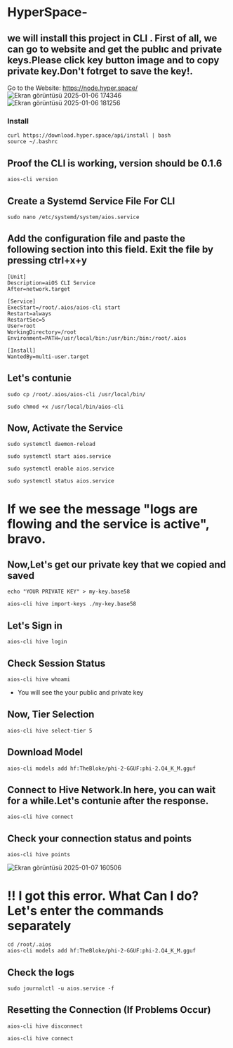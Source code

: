 # HyperSpace-
## we will install this project in CLI . First of all, we can go to website and get the publıc and private keys.Please click key button image and to copy private key.Don't fotrget to save the key!. 
Go to the Website: https://node.hyper.space/
![Ekran görüntüsü 2025-01-06 174346](https://github.com/user-attachments/assets/e6169fa6-77f3-4db3-a19e-15185c80b4ca) 
![Ekran görüntüsü 2025-01-06 181256](https://github.com/user-attachments/assets/c37f91a9-df35-47e4-9aa8-f4fdbddf518e)

### Install

```
curl https://download.hyper.space/api/install | bash
source ~/.bashrc
```

## Proof the CLI is working, version should be 0.1.6

```
aios-cli version
```

## Create a Systemd Service File For CLI 
```
sudo nano /etc/systemd/system/aios.service
```

## Add the configuration file and paste the following section into this field. Exit the file by pressing ctrl+x+y
```
[Unit]
Description=aiOS CLI Service
After=network.target

[Service]
ExecStart=/root/.aios/aios-cli start
Restart=always
RestartSec=5
User=root
WorkingDirectory=/root
Environment=PATH=/usr/local/bin:/usr/bin:/bin:/root/.aios

[Install]
WantedBy=multi-user.target
```
## Let's contunie 
```
sudo cp /root/.aios/aios-cli /usr/local/bin/
```
```
sudo chmod +x /usr/local/bin/aios-cli
```
## Now, Activate the Service
```
sudo systemctl daemon-reload

sudo systemctl start aios.service

sudo systemctl enable aios.service

sudo systemctl status aios.service
```
# If we see the message "logs are flowing and the service is active", bravo.

## Now,Let's get our private key that we copied and saved

```
echo "YOUR PRIVATE KEY" > my-key.base58
```
```
aios-cli hive import-keys ./my-key.base58
```
## Let's Sign in
```
aios-cli hive login
```
## Check Session Status
```
aios-cli hive whoami
```
- You will see the your public and private key

## Now, Tier Selection 
```
aios-cli hive select-tier 5
```
## Download Model 
```
aios-cli models add hf:TheBloke/phi-2-GGUF:phi-2.Q4_K_M.gguf
```

## Connect to Hive Network.In here, you can wait for a while.Let's contunie after the response.
```
aios-cli hive connect
```
## Check your connection status and points

```
aios-cli hive points
```
![Ekran görüntüsü 2025-01-07 160506](https://github.com/user-attachments/assets/a8435e3f-142f-4885-b3a1-67c144571142)
# !! I got this error. What Can I do? Let's enter the commands separately
```
cd /root/.aios
aios-cli models add hf:TheBloke/phi-2-GGUF:phi-2.Q4_K_M.gguf
```



## Check the logs

```
sudo journalctl -u aios.service -f
```




## Resetting the Connection (If Problems Occur)

```
aios-cli hive disconnect
```
```
aios-cli hive connect
```






